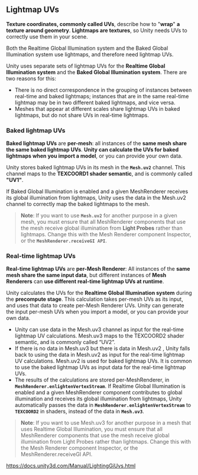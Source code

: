 ## Lightmap UVs

**Texture coordinates, commonly called UVs**, describe how to "**wrap**" **a texture around geometry**. **Lightmaps
 are textures**, so Unity needs UVs to correctly use them in your scene.


Both the Realtime Global Illumination
 system and the Baked Global Illumination system use lightmaps, and therefore need lightmap
 UVs.
 
 
Unity uses separate sets of lightmap UVs for the **Realtime Global Illumination system** and the **Baked Global Illumination system**. There are two reasons for this:

- There is no direct correspondence in the grouping of instances between real-time and baked lightmaps; instances that are in the same real-time lightmap may be in two different baked lightmaps, and vice versa.
- Meshes that appear at different scales share lightmap UVs in baked lightmaps, but do not share UVs in real-time lightmaps.


### Baked lightmap UVs
**Baked lightmap UVs** are **per-mesh**: all instances of the **same mesh share the same baked lightmap UVs**. **Unity can calculate the UVs for baked lightmaps when you import a model**, or you can provide your own data.

Unity stores baked lightmap UVs in its mesh in the **`Mesh.uv2`** channel. This channel maps to the **TEXCOORD1 shader semantic**, and is commonly called **"UV1"**.

If Baked Global Illumination is enabled and a given MeshRenderer receives its global illumination from lightmaps, Unity uses the data in the Mesh.uv2 channel to correctly map the baked lightmaps to the mesh.

> **Note**: If you want to use **`Mesh.uv2`** for another purpose in a given mesh, you must ensure that all MeshRenderer components that use the mesh receive global illumination from **Light Probes** rather than lightmaps. Change this with the Mesh Renderer component Inspector, or the **`MeshRenderer.receiveGI API`**.
 

### Real-time lightmap UVs
**Real-time lightmap UVs** are **per-Mesh Renderer**: 
All instances of the **same mesh share the same input data**, but different instances of **Mesh Renderers** can **use different real-time lightmap UVs at runtime**. 

Unity calculates the UVs for the **Realtime Global Illumination system** during the **precompute stage**. This calculation takes per-mesh UVs as its input, and uses that data to create per-Mesh Renderer UVs. Unity can generate the input per-mesh UVs when you import a model, or you can provide your own data.
 
- Unity can use data in the Mesh.uv3 channel as input for the real-time lightmap UV calculations. Mesh.uv3 maps to the TEXCOORD2 shader semantic, and is commonly called “UV2”.
- If there is no data in Mesh.uv3 but there is data in Mesh.uv2 , Unity falls back to using the data in Mesh.uv2 as input for the real-time lightmap UV calculations. Mesh.uv2 is used for baked lightmap UVs. It is common to use the baked lightmap UVs as input data for the real-time lightmap UVs.
- The results of the calculations are stored per-MeshRenderer, in **`MeshRenderer.enlightenVertexStream`**. If Realtime Global Illumination is enabled and a given MeshRenderer component contributes to global illumination and receives its global illumination from lightmaps, Unity automatically passes the data in **`MeshRenderer.enlightenVertexStream`** to **`TEXCOORD2`** in shaders, instead of the data in **`Mesh.uv3`**.


> **Note**: If you want to use Mesh.uv3 for another purpose in a mesh that uses Realtime Global Illumination, you must ensure that all MeshRenderer components that use the mesh receive global illumination from Light Probes rather than lightmaps. Change this with the Mesh Renderer component Inspector, or the MeshRenderer.receiveGI API.




https://docs.unity3d.com/Manual/LightingGiUvs.html



 
